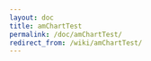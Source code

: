 ```yaml
---
layout: doc
title: amChartTest
permalink: /doc/amChartTest/
redirect_from: /wiki/amChartTest/
---
```



